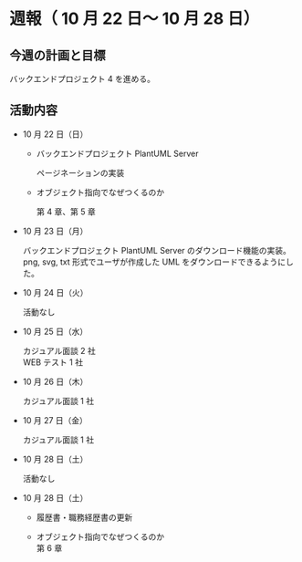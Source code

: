 # 週報（ 10 月 22 日～ 10 月 28 日）

## 今週の計画と目標

バックエンドプロジェクト 4 を進める。

## 活動内容

- 10 月 22 日（日）

  - バックエンドプロジェクト PlantUML Server

    ページネーションの実装

  - オブジェクト指向でなぜつくるのか

    第 4 章、第 5 章

- 10 月 23 日（月）

  バックエンドプロジェクト PlantUML Server のダウンロード機能の実装。  
  png, svg, txt 形式でユーザが作成した UML をダウンロードできるようにした。

- 10 月 24 日（火）

  活動なし

- 10 月 25 日（水）

  カジュアル面談 2 社  
  WEB テスト 1 社

- 10 月 26 日（木）

  カジュアル面談 1 社

- 10 月 27 日（金）

  カジュアル面談 1 社

- 10 月 28 日（土）

  活動なし

- 10 月 28 日（土）

  - 履歴書・職務経歴書の更新

  - オブジェクト指向でなぜつくるのか  
    第 6 章
